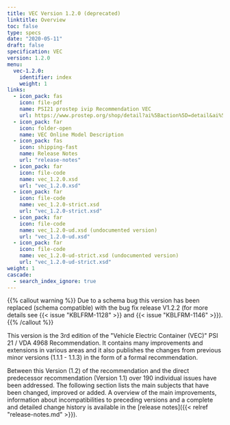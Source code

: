 ```yaml
---
title: VEC Version 1.2.0 (deprecated)
linktitle: Overview
toc: false
type: specs
date: "2020-05-11"
draft: false
specification: VEC
version: 1.2.0
menu:
  vec-1.2.0:
    identifier: index
    weight: 1
links:
  - icon_pack: fas
    icon: file-pdf
    name: PSI21 prostep ivip Recommendation VEC
    url: https://www.prostep.org/shop/detail?ai%5Baction%5D=detail&ai%5Bcontroller%5D=Catalog&ai%5Bd_name%5D=psi_21&ai%5Bd_pos%5D=
  - icon_pack: far
    icon: folder-open
    name: VEC Online Model Description
  - icon_pack: fas
    icon: shipping-fast
    name: Release Notes
    url: "release-notes"
  - icon_pack: far
    icon: file-code
    name: vec_1.2.0.xsd
    url: "vec_1.2.0.xsd"
  - icon_pack: far
    icon: file-code
    name: vec_1.2.0-strict.xsd
    url: "vec_1.2.0-strict.xsd"
  - icon_pack: far
    icon: file-code
    name: vec_1.2.0-ud.xsd (undocumented version)
    url: "vec_1.2.0-ud.xsd"
  - icon_pack: far
    icon: file-code
    name: vec_1.2.0-ud-strict.xsd (undocumented version)
    url: "vec_1.2.0-ud-strict.xsd"
weight: 1
cascade:
  - search_index_ignore: true
---
```


{{% callout warning %}}
Due to a schema bug this version has been replaced (schema compatible) with the bug fix release V1.2.2 (for more details see {{< issue "KBLFRM-1128" >}} and {{< issue "KBLFRM-1146" >}}).
{{% /callout %}}

This version is the 3rd edition of the "Vehicle Electric Container (VEC)" PSI 21 / VDA 4968 Recommendation.
It contains many improvements and extensions in various areas and it also publishes the changes from
previous minor versions (1.1.1 - 1.1.3) in the form of a formal recommendation.

<!--more-->

Between this Version (1.2) of the recommendation and the direct predecessor recommendation (Version 1.1)
over 190 individual issues have been addressed. The following section lists the main subjects that have
been changed, improved or added. A overview of the main improvements, information about incompatibilities to
preceding versions and a complete and detailed change history is available in the [release notes]({{< relref "release-notes.md" >}}).
